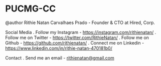 # PUCMG-CC
@author Rithie Natan Carvalhaes Prado - Founder & CTO at Hired, Corp.

  Social Media
    . Follow my Instagram    - https://instagram.com/rithienatan/
    . Follow me on Twitter   - https://twitter.com/RithieNatan/
    . Follow me on Github    - https://github.com/rithienatan/
    . Connect me on Linkedin - https://www.linkedin.com/in/rithie-natan-470181b0/

  Contact
    . Send me an email       - rithienatan@gmail.com
